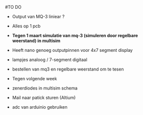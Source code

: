 #TO DO

- Output van MQ-3 liniear ?
- Alles op 1 pcb
- **Tegen 1 maart simulatie van mq-3 (simuleren door regelbare weerstand) in multisim**
- Heeft nano genoeg outputpinnen voor 4x7 segment display
- lampjes analoog / 7-segment digitaal
- bestellen van mq3 en regelbare weerstand om te tesen


- Tegen volgende week


- zenerdiodes in multisim schema
- Mail naar patick sturen (Altium)
- adc van arduinio gebruiken 
